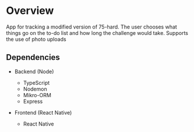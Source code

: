 # Overview

App for tracking a modified version of 75-hard. The user chooses what things go on
the to-do list and how long the challenge would take. Supports the use of photo uploads

## Dependencies

- Backend (Node)
  - TypeScript
  - Nodemon
  - Mikro-ORM 
  - Express

- Frontend (React Native)
  - React Native
